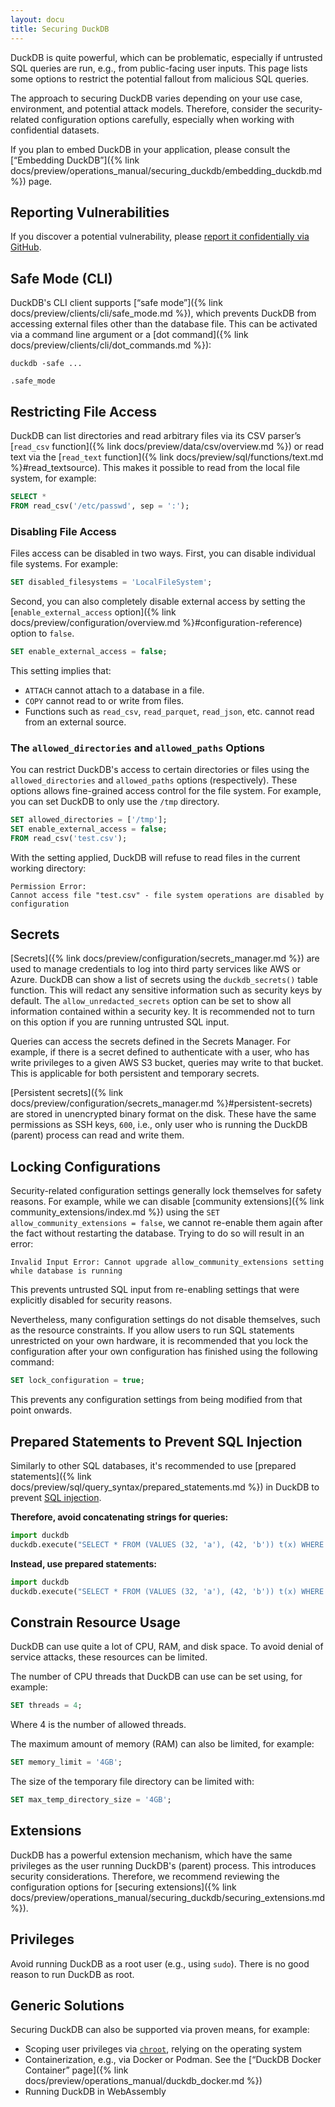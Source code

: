 ```yaml
---
layout: docu
title: Securing DuckDB
---
```


DuckDB is quite powerful, which can be problematic, especially if untrusted SQL queries are run, e.g., from public-facing user inputs.
This page lists some options to restrict the potential fallout from malicious SQL queries.

The approach to securing DuckDB varies depending on your use case, environment, and potential attack models.
Therefore, consider the security-related configuration options carefully, especially when working with confidential datasets.

If you plan to embed DuckDB in your application, please consult the [“Embedding DuckDB”]({% link docs/preview/operations_manual/securing_duckdb/embedding_duckdb.md %}) page.

## Reporting Vulnerabilities

If you discover a potential vulnerability, please [report it confidentially via GitHub](https://github.com/duckdb/duckdb/security/advisories/new).

## Safe Mode (CLI)

DuckDB's CLI client supports [“safe mode”]({% link docs/preview/clients/cli/safe_mode.md %}), which prevents DuckDB from accessing external files other than the database file.
This can be activated via a command line argument or a [dot command]({% link docs/preview/clients/cli/dot_commands.md %}):

```batch
duckdb -safe ...
```

```plsql
.safe_mode
```

## Restricting File Access

DuckDB can list directories and read arbitrary files via its CSV parser’s [`read_csv` function]({% link docs/preview/data/csv/overview.md %}) or read text via the [`read_text` function]({% link docs/preview/sql/functions/text.md %}#read_textsource).
This makes it possible to read from the local file system, for example:

```sql
SELECT *
FROM read_csv('/etc/passwd', sep = ':');
```

### Disabling File Access

Files access can be disabled in two ways. First, you can disable individual file systems. For example:

```sql
SET disabled_filesystems = 'LocalFileSystem';
```

Second, you can also completely disable external access by setting the [`enable_external_access` option]({% link docs/preview/configuration/overview.md %}#configuration-reference) option to `false`.

```sql
SET enable_external_access = false;
```

This setting implies that:

* `ATTACH` cannot attach to a database in a file.
* `COPY` cannot read to or write from files.
* Functions such as `read_csv`, `read_parquet`, `read_json`, etc. cannot read from an external source.

### The `allowed_directories` and `allowed_paths` Options

You can restrict DuckDB's access to certain directories or files using the `allowed_directories` and `allowed_paths` options (respectively).
These options allows fine-grained access control for the file system.
For example, you can set DuckDB to only use the `/tmp` directory.

```sql
SET allowed_directories = ['/tmp'];  
SET enable_external_access = false;  
FROM read_csv('test.csv');  
```

With the setting applied, DuckDB will refuse to read files in the current working directory:

```console
Permission Error:
Cannot access file "test.csv" - file system operations are disabled by configuration  
```

## Secrets

[Secrets]({% link docs/preview/configuration/secrets_manager.md %}) are used to manage credentials to log into third party services like AWS or Azure. DuckDB can show a list of secrets using the `duckdb_secrets()` table function. This will redact any sensitive information such as security keys by default. The `allow_unredacted_secrets` option can be set to show all information contained within a security key. It is recommended not to turn on this option if you are running untrusted SQL input.

Queries can access the secrets defined in the Secrets Manager. For example, if there is a secret defined to authenticate with a user, who has write privileges to a given AWS S3 bucket, queries may write to that bucket. This is applicable for both persistent and temporary secrets.

[Persistent secrets]({% link docs/preview/configuration/secrets_manager.md %}#persistent-secrets) are stored in unencrypted binary format on the disk. These have the same permissions as SSH keys, `600`, i.e., only user who is running the DuckDB (parent) process can read and write them.

## Locking Configurations

Security-related configuration settings generally lock themselves for safety reasons. For example, while we can disable [community extensions]({% link community_extensions/index.md %}) using the `SET allow_community_extensions = false`, we cannot re-enable them again after the fact without restarting the database. Trying to do so will result in an error:

```console
Invalid Input Error: Cannot upgrade allow_community_extensions setting while database is running
```

This prevents untrusted SQL input from re-enabling settings that were explicitly disabled for security reasons.

Nevertheless, many configuration settings do not disable themselves, such as the resource constraints. If you allow users to run SQL statements unrestricted on your own hardware, it is recommended that you lock the configuration after your own configuration has finished using the following command:

```sql
SET lock_configuration = true;
```

This prevents any configuration settings from being modified from that point onwards.

## Prepared Statements to Prevent SQL Injection

Similarly to other SQL databases, it's recommended to use [prepared statements]({% link docs/preview/sql/query_syntax/prepared_statements.md %}) in DuckDB to prevent [SQL injection](https://en.wikipedia.org/wiki/SQL_injection).

**Therefore, avoid concatenating strings for queries:**

```python
import duckdb
duckdb.execute("SELECT * FROM (VALUES (32, 'a'), (42, 'b')) t(x) WHERE x = " + str(42)).fetchall()
```

**Instead, use prepared statements:**

```python
import duckdb
duckdb.execute("SELECT * FROM (VALUES (32, 'a'), (42, 'b')) t(x) WHERE x = ?", [42]).fetchall()
```

## Constrain Resource Usage

DuckDB can use quite a lot of CPU, RAM, and disk space. To avoid denial of service attacks, these resources can be limited.

The number of CPU threads that DuckDB can use can be set using, for example:

```sql
SET threads = 4;
```

Where 4 is the number of allowed threads.

The maximum amount of memory (RAM) can also be limited, for example:

```sql
SET memory_limit = '4GB';
```

The size of the temporary file directory can be limited with:

```sql
SET max_temp_directory_size = '4GB';
```

## Extensions

DuckDB has a powerful extension mechanism, which have the same privileges as the user running DuckDB's (parent) process.
This introduces security considerations. Therefore, we recommend reviewing the configuration options for [securing extensions]({% link docs/preview/operations_manual/securing_duckdb/securing_extensions.md %}).

## Privileges

Avoid running DuckDB as a root user (e.g., using `sudo`).
There is no good reason to run DuckDB as root.

## Generic Solutions

Securing DuckDB can also be supported via proven means, for example:

* Scoping user privileges via [`chroot`](https://en.wikipedia.org/wiki/Chroot), relying on the operating system
* Containerization, e.g., via Docker or Podman. See the [“DuckDB Docker Container” page]({% link docs/preview/operations_manual/duckdb_docker.md %})
* Running DuckDB in WebAssembly
